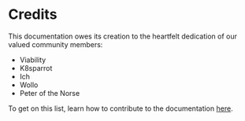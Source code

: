 # Credits

This documentation owes its creation to the heartfelt dedication of our valued community members:
- Viability
- K8sparrot
- Ich
- Wollo
- Peter of the Norse

To get on this list, learn how to contribute to the documentation [here](/docs/contributing).